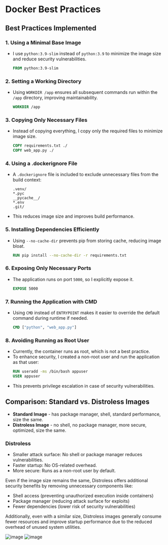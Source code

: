 # Docker Best Practices

## Best Practices Implemented

### 1. **Using a Minimal Base Image**

- I use `python:3.9-slim` instead of `python:3.9` to minimize the image size and reduce security vulnerabilities.
  ```dockerfile
  FROM python:3.9-slim
  ```

### 2. **Setting a Working Directory**

- Using `WORKDIR /app` ensures all subsequent commands run within the `/app` directory, improving maintainability.
  ```dockerfile
  WORKDIR /app
  ```

### 3. **Copying Only Necessary Files**

- Instead of copying everything, I copy only the required files to minimize image size.
  ```dockerfile
  COPY requirements.txt ./
  COPY web_app.py ./
  ```

### 4. **Using a .dockerignore File**

- A `.dockerignore` file is included to exclude unnecessary files from the build context:
  ```plaintext
  .venv/
  *.pyc
  __pycache__/
  *.env
  .git/
  ```
- This reduces image size and improves build performance.

### 5. **Installing Dependencies Efficiently**

- Using `--no-cache-dir` prevents pip from storing cache, reducing image bloat.
  ```dockerfile
  RUN pip install --no-cache-dir -r requirements.txt
  ```

### 6. **Exposing Only Necessary Ports**

- The application runs on port `5000`, so I explicitly expose it.
  ```dockerfile
  EXPOSE 5000
  ```

### 7. **Running the Application with CMD**

- Using `CMD` instead of `ENTRYPOINT` makes it easier to override the default command during runtime if needed.
  ```dockerfile
  CMD ["python", "web_app.py"]
  ```

### 8. **Avoiding Running as Root User**

- Currently, the container runs as root, which is not a best practice.
- To enhance security, I created a non-root user and run the application as that user:
  ```dockerfile
  RUN useradd -ms /bin/bash appuser
  USER appuser
  ```
- This prevents privilege escalation in case of security vulnerabilities.

## Comparison: Standard vs. Distroless Images

- **Standard Image** - has package manager, shell, standard performance, size the same.
- **Distroless Image** - no shell, no package manager, more secure, optimized, size the same.

### Distroless
- Smaller attack surface: No shell or package manager reduces vulnerabilities.
- Faster startup: No OS-related overhead.
- More secure: Runs as a non-root user by default.
  
Even if the image size remains the same, Distroless offers additional security benefits by removing unnecessary components like:
- Shell access (preventing unauthorized execution inside containers)
- Package manager (reducing attack surface for exploits)
- Fewer dependencies (lower risk of security vulnerabilities)

Additionally, even with a similar size, Distroless images generally consume fewer resources and improve startup performance due to the reduced overhead of unused system utilities.

![image](https://github.com/user-attachments/assets/9d5e7c6d-960a-4cfd-976d-616724237d2b)
![image](https://github.com/user-attachments/assets/5da4665a-af41-4179-8be6-d63af6ea6717)



